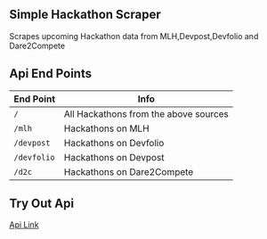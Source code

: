 ## Simple Hackathon Scraper

Scrapes upcoming Hackathon data from MLH,Devpost,Devfolio and Dare2Compete

## Api End Points

| End Point   | Info                                  |
| ----------- | ------------------------------------- |
| `/`         | All Hackathons from the above sources |
| `/mlh`      | Hackathons on MLH                     |
| `/devpost`  | Hackathons on Devfolio                |
| `/devfolio` | Hackathons on Devpost                 |
| `/d2c`      | Hackathons on Dare2Compete            |

## Try Out Api

[Api Link]()
